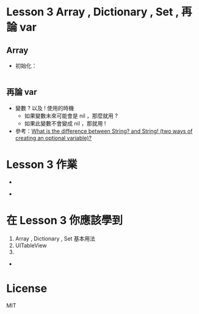 
# Lesson 3 Array , Dictionary , Set , 再論 var

## Array

* 初始化：

```

```

## 再論 var

* 變數 ? 以及 ! 使用的時機
	* 如果變數未來可能會是 nil ，那麼就用 ?
	* 如果此變數不會變成 nil ，那就用 !
* 參考：[What is the difference between String? and String! (two ways of creating an optional variable)?](http://stackoverflow.com/questions/24083842/what-is-the-difference-between-string-and-string-two-ways-of-creating-an-opti)



# Lesson 3 作業

* 


-
# 在 Lesson 3 你應該學到

1. Array , Dictionary , Set 基本用法
2. UITableView
3. 

-
# License
MIT

